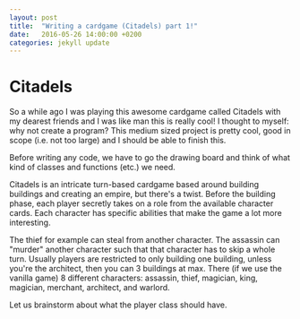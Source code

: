 ```yaml
---
layout: post
title:  "Writing a cardgame (Citadels) part 1!"
date:   2016-05-26 14:00:00 +0200
categories: jekyll update
---
```


# Citadels

So a while ago I was playing this awesome cardgame called Citadels with my
dearest friends and I was like man this is really cool! I thought to myself: why
not create a program? This medium sized project is pretty cool, good in scope
(i.e. not too large) and I should be able to finish this.

Before writing any code, we have to go the drawing board and think of what kind
of classes and functions (etc.) we need. 

Citadels is an intricate turn-based cardgame based around building buildings and
creating an empire, but there's a twist. Before the building phase, each player
secretly takes on a role from the available character cards. Each character has
specific abilities that make the game a lot more interesting. 

The thief for example can steal from another character. The assassin can
"murder" another character such that that character has to skip a whole turn.
Usually players are restricted to only building one building, unless you're the
architect, then you can 3 buildings at max.  There (if we use the vanilla game)
8 different characters: assassin, thief, magician, king, magician, merchant,
architect, and warlord. 

Let us brainstorm about what the player class should have. 
